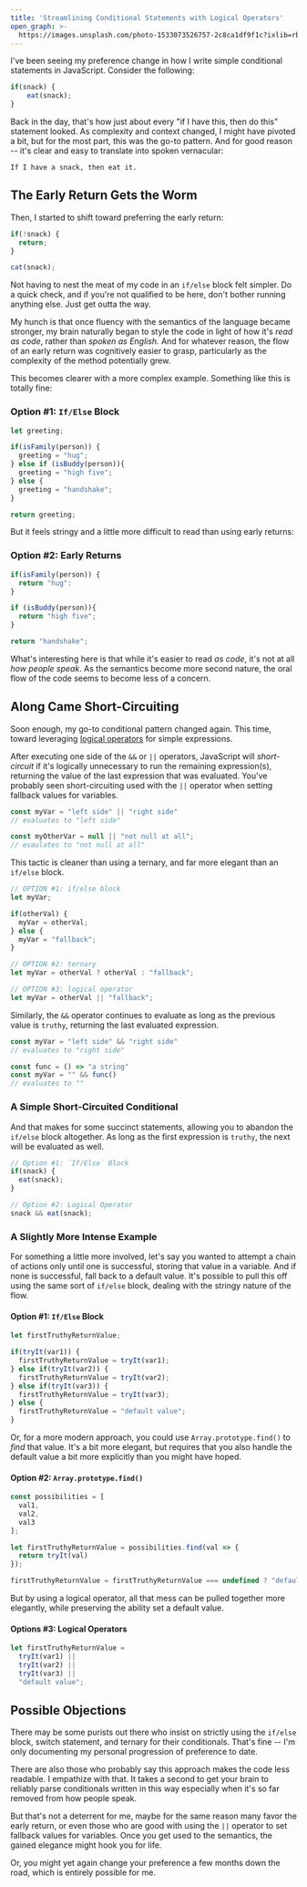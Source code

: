 ```yaml
---
title: 'Streamlining Conditional Statements with Logical Operators'
open_graph: >-
  https://images.unsplash.com/photo-1533073526757-2c8ca1df9f1c?ixlib=rb-1.2.1&ixid=eyJhcHBfaWQiOjEyMDd9&auto=format&fit=crop&w=1350&q=100
---
```


I've been seeing my preference change in how I write simple conditional statements in JavaScript. Consider the following:

```javascript
if(snack) {
    eat(snack);
}
```

Back in the day, that's how just about every "if I have this, then do this" statement looked. As complexity and context changed, I might have pivoted a bit, but for the most part, this was the go-to pattern. And for good reason -- it's clear and easy to translate into spoken vernacular:

```
If I have a snack, then eat it.
```

## The Early Return Gets the Worm

Then, I started to shift toward preferring the early return:

```javascript
if(!snack) {
  return;
}

cat(snack);
```

Not having to nest the meat of my code in an `if/else` block felt simpler. Do a quick check, and if you're not qualified to be here, don't bother running anything else. Just get outta the way.

My hunch is that once fluency with the semantics of the language became stronger, my brain naturally began to style the code in light of how it's _read as code_, rather than _spoken as English._ And for whatever reason, the flow of an early return was cognitively easier to grasp, particularly as the complexity of the method potentially grew.

This becomes clearer with a more complex example. Something like this is totally fine:

### Option #1: `If/Else` Block

```javascript
let greeting;

if(isFamily(person)) {
  greeting = "hug";
} else if (isBuddy(person)){
  greeting = "high five";
} else {
  greeting = "handshake";
}

return greeting;
```

But it feels stringy and a little more difficult to read than using early returns:

### Option #2: Early Returns

```javascript
if(isFamily(person)) {
  return "hug":
} 

if (isBuddy(person)){
  return "high five";
}

return "handshake";
```

What's interesting here is that while it's easier to read _as code_, it's not at all _how people speak_. As the semantics become more second nature, the oral flow of the code seems to become less of a concern.

## Along Came Short-Circuiting

Soon enough, my go-to conditional pattern changed again. This time, toward leveraging [logical operators](https://developer.mozilla.org/en-US/docs/Web/JavaScript/Reference/Operators/Logical_Operators) for simple expressions.

After executing one side of the `&&` or `||` operators, JavaScript will _short-circuit_ if it's logically unnecessary to run the remaining expression(s), returning the value of the last expression that was evaluated. You've probably seen short-circuiting used with the `||` operator when setting fallback values for variables. 

```javascript
const myVar = "left side" || "right side"
// evaluates to "left side"

const myOtherVar = null || "not null at all";
// evaulates to "not null at all"
```

This tactic is cleaner than using a ternary, and far more elegant than an `if/else` block.

```javascript
// OPTION #1: if/else block
let myVar; 

if(otherVal) {
  myVar = otherVal;
} else {
  myVar = "fallback";
}

// OPTION #2: ternary
let myVar = otherVal ? otherVal : "fallback";

// OPTION #3: logical operator
let myVar = otherVal || "fallback";
```

Similarly, the `&&` operator continues to evaluate as long as the previous value is `truthy`, returning the last evaluated expression.

```javascript
const myVar = "left side" && "right side"
// evaluates to "right side"

const func = () => "a string"
const myVar = "" && func()
// evaluates to ""
```

### A Simple Short-Circuited Conditional

And that makes for some succinct statements, allowing you to abandon the `if/else` block altogether. As long as the first expression is `truthy`, the next will be evaluated as well.

```javascript
// Option #1: `If/Else` Block
if(snack) {
  eat(snack);
}

// Option #2: Logical Operator
snack && eat(snack);
```


### A Slightly More Intense Example

For something a little more involved, let's say you wanted to attempt a chain of actions only until one is successful, storing that value in a variable. And if none is successful, fall back to a default value. It's possible to pull this off using the same sort of `if/else` block, dealing with the stringy nature of the flow.

#### Option #1: `If/Else` Block

```javascript
let firstTruthyReturnValue;

if(tryIt(var1)) {
  firstTruthyReturnValue = tryIt(var1);
} else if(tryIt(var2)) {
  firstTruthyReturnValue = tryIt(var2);
} else if(tryIt(var3)) {
  firstTruthyReturnValue = tryIt(var3);
} else {
  firstTruthyReturnValue = "default value";
}
```

Or, for a more modern approach, you could use `Array.prototype.find()` to _find_ that value. It's a bit more elegant, but requires that you also handle the default value a bit more explicitly than you might have hoped.

#### Option #2: `Array.prototype.find()`

```javascript 
const possibilities = [
  val1, 
  val2, 
  val3
];

let firstTruthyReturnValue = possibilities.find(val => {
  return tryIt(val)
});

firstTruthyReturnValue = firstTruthyReturnValue === undefined ? "default" : firstTruthyReturnValue;
```

But by using a logical operator, all that mess can be pulled together more elegantly, while preserving the ability set a default value.

#### Options #3: Logical Operators

```javascript
let firstTruthyReturnValue = 
  tryIt(var1) || 
  tryIt(var2) || 
  tryIt(var3) || 
  "default value";
```

## Possible Objections

There may be some purists out there who insist on strictly using the `if/else` block, switch statement, and ternary for their conditionals. That's fine -- I'm only documenting my personal progression of preference to date.

There are also those who probably say this approach makes the code less readable. I empathize with that. It takes a second to get your brain to reliably parse conditionals written in this way especially when it's so far removed from how people speak.

But that's not a deterrent for me, maybe for the same reason many favor the early return, or even those who are good with using the `||` operator to set fallback values for variables. Once you get used to the semantics, the gained elegance might hook you for life.

Or, you might yet again change your preference a few months down the road, which is entirely possible for me.

